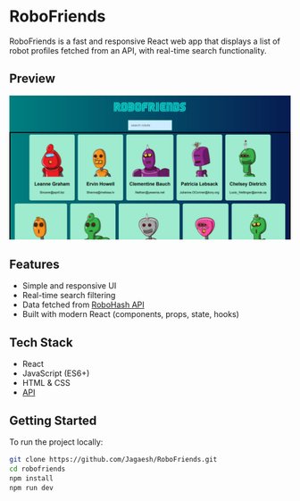 # RoboFriends

RoboFriends is a fast and responsive React web app that displays a list of robot profiles fetched from an API, with real-time search functionality.

## Preview

![RoboFriends App Screenshot](./assets/robofriends-screenshot.png)

## Features

- Simple and responsive UI
- Real-time search filtering
- Data fetched from [RoboHash API](https://robohash.org/)
- Built with modern React (components, props, state, hooks)

## Tech Stack

- React
- JavaScript (ES6+)
- HTML & CSS
- [API](https://jsonplaceholder.typicode.com/users)

## Getting Started

To run the project locally:

```bash
git clone https://github.com/Jagaesh/RoboFriends.git
cd robofriends
npm install
npm run dev
